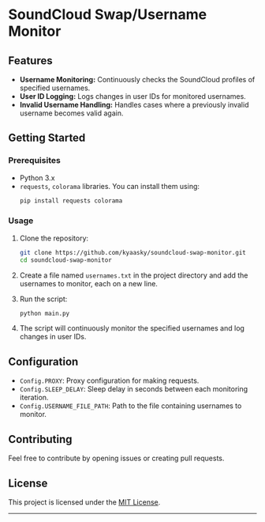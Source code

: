 # SoundCloud Swap/Username Monitor

## Features

- **Username Monitoring:** Continuously checks the SoundCloud profiles of specified usernames.
- **User ID Logging:** Logs changes in user IDs for monitored usernames.
- **Invalid Username Handling:** Handles cases where a previously invalid username becomes valid again.

## Getting Started

### Prerequisites

- Python 3.x
- `requests`, `colorama` libraries. You can install them using:
  ```bash
  pip install requests colorama
  ```

### Usage

1. Clone the repository:
   ```bash
   git clone https://github.com/kyaasky/soundcloud-swap-monitor.git
   cd soundcloud-swap-monitor
   ```

2. Create a file named `usernames.txt` in the project directory and add the usernames to monitor, each on a new line.

3. Run the script:
   ```bash
   python main.py
   ```

4. The script will continuously monitor the specified usernames and log changes in user IDs.

## Configuration

- `Config.PROXY`: Proxy configuration for making requests.
- `Config.SLEEP_DELAY`: Sleep delay in seconds between each monitoring iteration.
- `Config.USERNAME_FILE_PATH`: Path to the file containing usernames to monitor.

## Contributing

Feel free to contribute by opening issues or creating pull requests.

## License

This project is licensed under the [MIT License](LICENSE).

---
